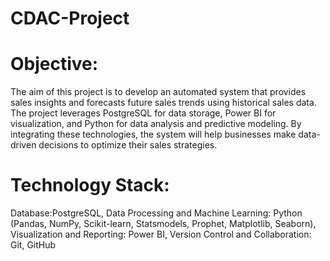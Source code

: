 # CDAC-Project
# Objective:
The aim of this project is to develop an automated system that provides sales insights and forecasts future sales trends using historical sales data. The project leverages PostgreSQL for data storage, Power BI for visualization, and Python for data analysis and predictive modeling. By integrating these technologies, the system will help businesses make data-driven decisions to optimize their sales strategies.
# Technology Stack:
Database:PostgreSQL,
Data Processing and Machine Learning: Python (Pandas, NumPy, Scikit-learn, Statsmodels, Prophet, Matplotlib, Seaborn),
Visualization and Reporting: Power BI,
Version Control and Collaboration: Git, GitHub
